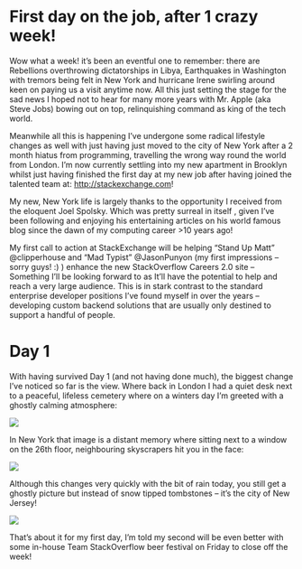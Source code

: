 # First day on the job, after 1 crazy week!

Wow what a week! it’s been an eventful one to remember: there are Rebellions overthrowing dictatorships in Libya, Earthquakes in Washington with tremors being felt in New York and hurricane Irene swirling around keen on paying us a visit anytime now. All this just setting the stage for the sad news I hoped not to hear for many more years with Mr. Apple (aka Steve Jobs) bowing out on top, relinquishing command as king of the tech world.

Meanwhile all this is happening I’ve undergone some radical lifestyle changes as well with just having just moved to the city of New York after a 2 month hiatus from programming, travelling the wrong way round the world from London. I’m now currently settling into my new apartment in Brooklyn whilst just having finished the first day at my new job after having joined the talented team at: http://stackexchange.com!

My new, New York life is largely thanks to the opportunity I received from the eloquent Joel Spolsky. Which was pretty surreal in itself , given I’ve been following and enjoying his entertaining articles on his world famous blog since the dawn of my computing career >10 years ago!

My first call to action at StackExchange will be helping “Stand Up Matt” @clipperhouse and “Mad Typist” @JasonPunyon (my first impressions – sorry guys! :) ) enhance the new StackOverflow Careers 2.0 site – Something I’ll be looking forward to as It’ll have the potential to help and reach a very large audience. This is in stark contrast to the standard enterprise developer positions I’ve found myself in over the years – developing custom backend solutions that are usually only destined to support a handful of people.

# Day 1

With having survived Day 1 (and not having done much), the biggest change I’ve noticed so far is the view. Where back in London I had a quiet desk next to a peaceful, lifeless cemetery where on a winters day I’m greeted with a ghostly calming atmosphere:

![](https://raw.githubusercontent.com/ServiceStackV3/mythz_blog/master/img/view-digiterre.jpg)


In New York that image is a distant memory where sitting next to a window on the 26th floor, neighbouring skyscrapers hit you in the face:

![](https://raw.githubusercontent.com/ServiceStackV3/mythz_blog/master/img/view-ny-sunny.jpg)


Although this changes very quickly with the bit of rain today, you still get a ghostly picture but instead of snow tipped tombstones – it’s the city of New Jersey!

![](https://raw.githubusercontent.com/ServiceStackV3/mythz_blog/master/img/view-ny-rainy.jpg)

That’s about it for my first day, I’m told my second will be even better with some in-house Team StackOverflow beer festival on Friday to close off the week!